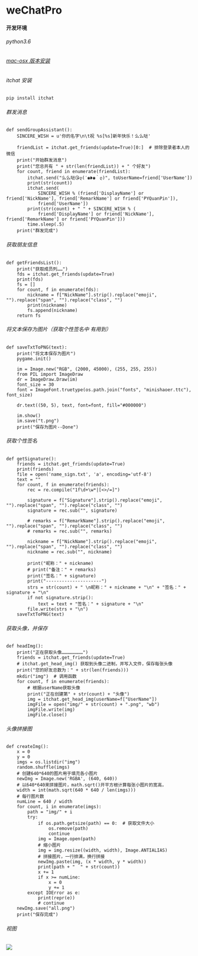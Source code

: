 # weChatPro
#### 开发环境
###### python3.6
###### [mac-osx 版本安装](https://www.python.org/downloads/mac-osx/)
###### itchat 安装
    pip install itchat

 
###### 群发消息
    def sendGroupAssistant():
        SINCERE_WISH = u'你的名字\n\t祝 %s[%s]新年快乐！么么哒'
    
        friendList = itchat.get_friends(update=True)[0:]  # 排除登录者本人的微信
        print("开始群发消息")
        print("您总共有 " + str(len(friendList)) + " 个好友")
        for count, friend in enumerate(friendList):
            itchat.send("么么哒😘ლ(′◉❥◉｀ლ)", toUserName=friend['UserName'])
            print(str(count))
            itchat.send(
                SINCERE_WISH % (friend['DisplayName'] or friend['NickName'], friend['RemarkName'] or friend['PYQuanPin']),
                friend['UserName'])
            print(str(count) + " " + SINCERE_WISH % (
                friend['DisplayName'] or friend['NickName'], friend['RemarkName'] or friend['PYQuanPin']))
            time.sleep(.5)
        print("群发完成")
        
###### 获取朋友信息

    def getFriendsList():
        print("获取成员列……")
        fds = itchat.get_friends(update=True)
        print(fds)
        fs = []
        for count, f in enumerate(fds):
            nickname = f["NickName"].strip().replace("emoji", "").replace("span", "").replace("class", "")
            print(nickname)
            fs.append(nickname)
        return fs
###### 将文本保存为图片（获取个性签名中 有用到）

    def saveTxtToPNG(text):
        print("将文本保存为图片")
        pygame.init()
    
        im = Image.new("RGB", (2000, 45000), (255, 255, 255))
        from PIL import ImageDraw
        dr = ImageDraw.Draw(im)
        font_size = 30
        font = ImageFont.truetype(os.path.join("fonts", "minishaoer.ttc"), font_size)
    
        dr.text((50, 5), text, font=font, fill="#000000")
    
        im.show()
        im.save("t.png")
        print("保存为图片--Done")
        
###### 获取个性签名
    def getSignature():
        friends = itchat.get_friends(update=True)
        print(friends)
        file = open('name_sign.txt', 'a', encoding='utf-8')
        text = ""
        for count, f in enumerate(friends):
            rec = re.compile("1f\d+\w*|[<>/=]")
    
            signature = f["Signature"].strip().replace("emoji", "").replace("span", "").replace("class", "")
            signature = rec.sub("", signature)
    
            # remarks = f["RemarkName"].strip().replace("emoji", "").replace("span", "").replace("class", "")
            # remarks = rec.sub("", remarks)
    
            nickname = f["NickName"].strip().replace("emoji", "").replace("span", "").replace("class", "")
            nickname = rec.sub("", nickname)
    
            print("昵称：" + nickname)
            # print("备注：" + remarks)
            print("签名：" + signature)
            print("---------------------")
            strs = str(count) + " \n昵称：" + nickname + "\n" + "签名：" + signature + "\n"
            if not signature.strip():
                text = text + "签名：" + signature + "\n"
            file.write(strs + "\n")
        saveTxtToPNG(text)
###### 获取头像，并保存
    def headImg():
        print("正在获取头像……………………")
        friends = itchat.get_friends(update=True)
        # itchat.get_head_img() 获取到头像二进制，并写入文件，保存每张头像
        print("您的好友总数为：" + str(len(friends)))
        mkdir("img")  # 调用函数
        for count, f in enumerate(friends):
            # 根据userName获取头像
            print("正在创建第" + str(count) + "头像")
            img = itchat.get_head_img(userName=f["UserName"])
            imgFile = open("img/" + str(count) + ".png", "wb")
            imgFile.write(img)
            imgFile.close()


###### 头像拼接图
    def createImg():
        x = 0
        y = 0
        imgs = os.listdir("img")
        random.shuffle(imgs)
        # 创建640*640的图片用于填充各小图片
        newImg = Image.new('RGBA', (640, 640))
        # 以640*640来拼接图片，math.sqrt()开平方根计算每张小图片的宽高，
        width = int(math.sqrt(640 * 640 / len(imgs)))
        # 每行图片数
        numLine = 640 / width
        for count, i in enumerate(imgs):
            path = "img/" + i
            try:
                if os.path.getsize(path) == 0:  # 获取文件大小
                    os.remove(path)
                    continue
                img = Image.open(path)
                # 缩小图片
                img = img.resize((width, width), Image.ANTIALIAS)
                # 拼接图片，一行排满，换行拼接
                newImg.paste(img, (x * width, y * width))
                print(path + "  " + str(count))
                x += 1
                if x >= numLine:
                    x = 0
                    y += 1
            except IOError as e:
                print(repr(e))
                # continue
        newImg.save("all.png")
        print("保存完成")
###### 视图
![](https://github.com/Xbean1024/weChatPro/blob/master/all.png)